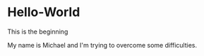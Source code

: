 Hello-World
===========

This is the beginning

My name is Michael and I'm trying to overcome some difficulties.

